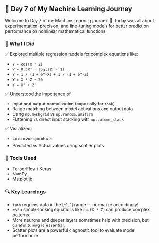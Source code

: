 ## 🌱 Day 7 of My Machine Learning Journey

Welcome to Day 7 of my Machine Learning journey! 🚀
Today was all about experimentation, precision, and fine-tuning models for better prediction performance on nonlinear mathematical functions.

### 🧠 What I Did

✅ Explored multiple regression models for complex equations like:

* `Y = cos(X * Z)`
* `Y = 0.5X² + log(|Z| + 1)`
* `Y = 1 / (1 + e^-X) + 1 / (1 + e^-Z)`
* `Y = X * Z + 20`
* `Y = X² + Z²`

✅ Understood the importance of:

* Input and output normalization (especially for `tanh`)
* Range matching between model activations and output data
* Using `np.meshgrid` vs `np.random.uniform`
* Flattening vs direct input stacking with `np.column_stack`

✅ Visualized:

* Loss over epochs 📉
* Predicted vs Actual values using scatter plots

### 🧪 Tools Used

* TensorFlow / Keras
* NumPy
* Matplotlib

### 🔍 Key Learnings

* `tanh` requires data in the \[-1, 1] range — normalize accordingly!
* Even simple-looking equations like `cos(X * Z)` can produce complex patterns.
* More neurons and deeper layers sometimes help with precision, but careful tuning is essential.
* Scatter plots are a powerful diagnostic tool to evaluate model performance.
